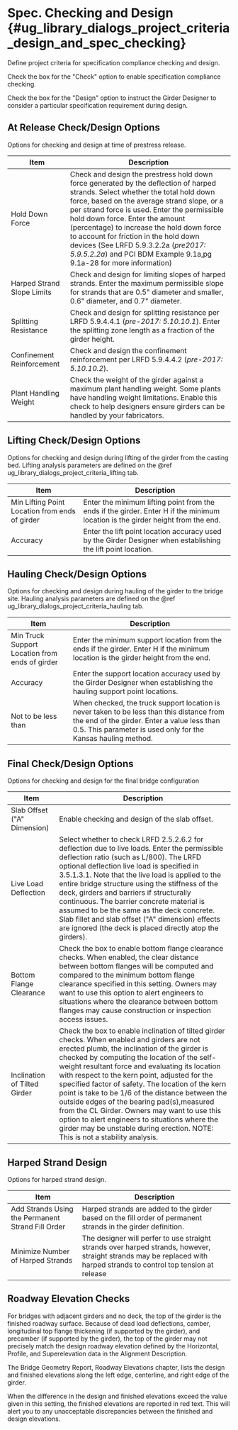 Spec. Checking and Design {#ug_library_dialogs_project_criteria_design_and_spec_checking}
==============================================
Define project criteria for specification compliance checking and design.

Check the box for the "Check" option to enable specification compliance checking.

Check the box for the "Design" option to instruct the Girder Designer to consider a particular specification requirement during design.

At Release Check/Design Options
-------------------------------
Options for checking and design at time of prestress release.

Item | Description
-----|------------
Hold Down Force | Check and design the prestress hold down force generated by the deflection of harped strands. Select whether the total hold down force, based on the average strand slope, or a per strand force is used. Enter the permissible hold down force. Enter the amount (percentage) to increase the hold down force to account for friction in the hold down devices (See LRFD 5.9.3.2.2a (*pre2017: 5.9.5.2.2a*) and PCI BDM Example 9.1a,pg 9.1a-28 for more information)
Harped Strand Slope Limits | Check and design for limiting slopes of harped strands. Enter the maximum permissible slope for strands that are 0.5" diameter and smaller, 0.6" diameter, and 0.7" diameter.
Splitting Resistance | Check and design for splitting resistance per LRFD 5.9.4.4.1 (*pre-2017: 5.10.10.1*). Enter the splitting zone length as a fraction of the girder height.
Confinement Reinforcement | Check and design the confinement reinforcement per LRFD 5.9.4.4.2 (*pre-2017: 5.10.10.2*).
Plant Handling Weight | Check the weight of the girder against a maximum plant handling weight. Some plants have handling weight limitations. Enable this check to help designers ensure girders can be handled by your fabricators.

Lifting Check/Design Options
------------------------------
Options for checking and design during lifting of the girder from the casting bed. Lifting analysis parameters are defined on the @ref ug_library_dialogs_project_criteria_lifting tab.

Item | Description
-----|------------
Min Lifting Point Location from ends of girder | Enter the minimum lifting point from the ends if the girder. Enter H if the minimum location is the girder height from the end.
Accuracy | Enter the lift point location accuracy used by the Girder Designer when establishing the lift point location.

Hauling Check/Design Options
------------------------------
Options for checking and design during hauling of the girder to the bridge site. Hauling analysis parameters are defined on the @ref ug_library_dialogs_project_criteria_hauling tab.

Item | Description
-----|------------
Min Truck Support Location from ends of girder | Enter the minimum support location from the ends if the girder. Enter H if the minimum location is the girder height from the end.
Accuracy | Enter the support location accuracy used by the Girder Designer when establishing the hauling support point locations.
Not to be less than | When checked, the truck support location is never taken to be less than this distance from the end of the girder. Enter a value less than 0.5. This parameter is used only for the Kansas hauling method.

Final Check/Design Options
--------------------------
Options for checking and design for the final bridge configuration

Item | Description
-----|--------------
Slab Offset ("A" Dimension) | Enable checking and design of the slab offset.
Live Load Deflection | Select whether to check LRFD 2.5.2.6.2 for deflection due to live loads. Enter the permissible deflection ratio (such as L/800). The LRFD optional deflection live load is specified in 3.5.1.3.1. Note that the live load is applied to the entire bridge structure using the stiffness of the deck, girders and barriers if structurally continuous. The barrier concrete material is assumed to be the same as the deck concrete. Slab fillet and slab offset ("A" dimension) effects are ignored (the deck is placed directly atop the girders). 
Bottom Flange Clearance | Check the box to enable bottom flange clearance checks. When enabled, the clear distance between bottom flanges will be computed and compared to the minimum bottom flange clearance specified in this setting. Owners may want to use this option to alert engineers to situations where the clearance between bottom flanges may cause construction or inspection access issues.
Inclination of Tilted Girder | Check the box to enable inclination of tilted girder checks. When enabled and girders are not erected plumb, the inclination of the girder is checked by computing the location of the self-weight resultant force and evaluating its location with respect to the kern point, adjusted for the specified factor of safety. The location of the kern point is take to be 1/6 of the distance between the outside edges of the bearing pad(s),measured from the CL Girder. Owners may want to use this option to alert engineers to situations where the girder may be unstable during erection. NOTE: This is not a stability analysis.

Harped Strand Design
--------------------
Options for harped strand design.

Item | Description
----|------------
Add Strands Using the Permanent Strand Fill Order | Harped strands are added to the girder based on the fill order of permanent strands in the girder definition.
Minimize Number of Harped Strands | The designer will perfer to use straight strands over harped strands, however, straight strands may be replaced with harped strands to control top tension at release

Roadway Elevation Checks
--------------------------
For bridges with adjacent girders and no deck, the top of the girder is the finished roadway surface. Because of dead load deflections, camber, longitudinal top flange thickening (if supported by the girder), and precamber (if supported by the girder), the top of the girder may not precisely match the design roadway elevation defined by the Horizontal, Profile, and Superelevation data in the Alignment Description. 

The Bridge Geometry Report, Roadway Elevations chapter, lists the design and finished elevations along the left edge, centerline, and right edge of the girder. 

When the difference in the design and finished elevations exceed the value given in this setting, the finished elevations are reported in red text. This will alert you to any unacceptable discrepancies between the finished and design elevations.
